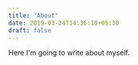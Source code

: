 ```yaml
---
title: "About"
date: 2019-03-24T14:36:10+05:30
draft: false
---
```


Here I'm going to write about myself.